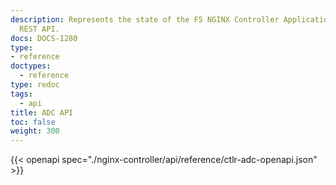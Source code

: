 ```yaml
---
description: Represents the state of the F5 NGINX Controller Application Delivery
  REST API.
docs: DOCS-1280
type:
- reference
doctypes:
  - reference
type: redoc
tags:
  - api
title: ADC API
toc: false
weight: 300
---
```


{{< openapi spec="./nginx-controller/api/reference/ctlr-adc-openapi.json" >}}
